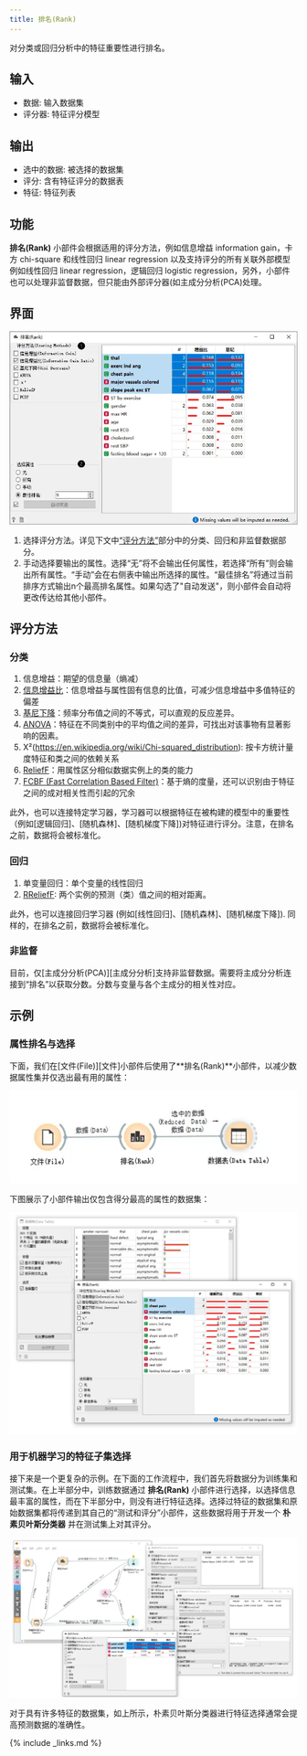 ```yaml
---
title: 排名(Rank)
---
```

对分类或回归分析中的特征重要性进行排名。




## 输入
- 数据: 输入数据集
- 评分器: 特征评分模型

## 输出
- 选中的数据: 被选择的数据集
- 评分: 含有特征评分的数据表
- 特征: 特征列表

## 功能
**排名(Rank)** 小部件会根据适用的评分方法，例如信息增益 information gain，卡方 chi-square 和线性回归 linear regression 以及支持评分的所有关联外部模型例如线性回归 linear regression，逻辑回归 logistic regression，另外，小部件也可以处理非监督数据，但只能由外部评分器(如主成分分析(PCA)处理。

## 界面

![](/assets/images/data/Rank-stamped.png.webp)

1. 选择评分方法。详见下文中[“评分方法”](#分类)部分中的分类、回归和非监督数据部分。
2. 手动选择要输出的属性。选择“无”将不会输出任何属性，若选择“所有”则会输出所有属性。“手动”会在右侧表中输出所选择的属性。“最佳排名”将通过当前排序方式输出n个最高排名属性。如果勾选了"自动发送"，则小部件会自动将更改传达给其他小部件。

## 评分方法
### 分类
1. 信息增益：期望的信息量（熵减）
2. [信息增益比]((https://en.wikipedia.org/wiki/Information_gain_ratio))：信息增益与属性固有信息的比值，可减少信息增益中多值特征的偏差
3. [基尼下降]((https://en.wikipedia.org/wiki/Gini_coefficient))：频率分布值之间的不等式，可以直观的反应差异。
4. [ANOVA](https://en.wikipedia.org/wiki/One-way_analysis_of_variance)：特征在不同类别中的平均值之间的差异，可找出对该事物有显著影响的因素。
5. X²(https://en.wikipedia.org/wiki/Chi-squared_distribution): 按卡方统计量度特征和类之间的依赖关系
6. [ReliefF](https://en.wikipedia.org/wiki/Relief_(feature_selection))：用属性区分相似数据实例上的类的能力
7. [FCBF (Fast Correlation Based Filter)](https://www.aaai.org/Papers/ICML/2003/ICML03-111.pdf)：基于熵的度量，还可以识别由于特征之间的成对相关性而引起的冗余

此外，也可以连接特定学习器，学习器可以根据特征在被构建的模型中的重要性（例如[逻辑回归]、[随机森林]、[随机梯度下降])对特征进行评分。注意，在排名之前，数据将会被标准化。

### 回归
1. 单变量回归：单个变量的线性回归
2. [RReliefF](http://www.clopinet.com/isabelle/Projects/reading/robnik97-icml.pdf): 两个实例的预测（类）值之间的相对距离。

此外，也可以连接回归学习器 (例如[线性回归]、[随机森林]、[随机梯度下降]). 同样的，在排名之前，数据将会被标准化。

### 非监督
目前，仅[主成分分析(PCA)][主成分分析]支持非监督数据。需要将主成分分析连接到“排名”以获取分数。分数与变量与各个主成分的相关性对应。

## 示例

### 属性排名与选择
下面，我们在[文件(File)][文件]小部件后使用了**排名(Rank)**小部件，以减少数据属性集并仅选出最有用的属性：

![](/assets/images/data/Rank-Select-Schema.png.webp)

下图展示了小部件输出仅包含得分最高的属性的数据集：

![](/assets/images/data/Rank-Select-Widgets.png.webp)

### 用于机器学习的特征子集选择
接下来是一个更复杂的示例。在下面的工作流程中，我们首先将数据分为训练集和测试集。在上半部分中，训练数据通过 **排名(Rank)** 小部件进行选择，以选择信息最丰富的属性，而在下半部分中，则没有进行特征选择。选择过特征的数据集和原始数据集都将传递到其自己的“测试和评分”小部件，这些数据将用于开发一个 **朴素贝叶斯分类器** 并在测试集上对其评分。

![](/assets/images/data/Rank-and-Test.png.webp)

对于具有许多特征的数据集，如上所示，朴素贝叶斯分类器进行特征选择通常会提高预测数据的准确性。

{% include _links.md %}
